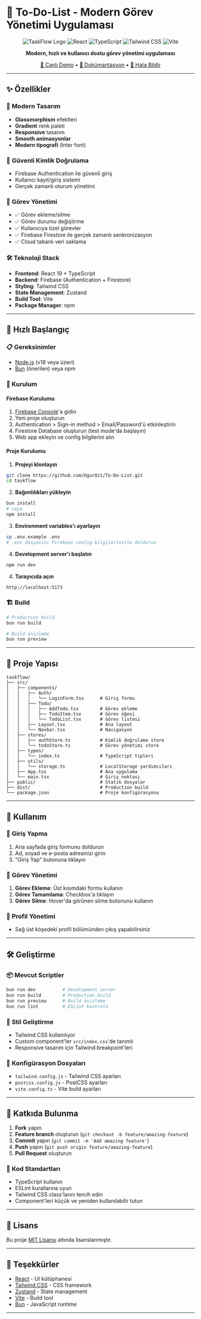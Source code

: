 # 🚀 To-Do-List - Modern Görev Yönetimi Uygulaması

<div align="center">

![TaskFlow Logo](https://img.shields.io/badge/TaskFlow-Görev%20Yönetimi-blue?style=for-the-badge&logo=react)
![React](https://img.shields.io/badge/React-19.1.0-61DAFB?style=for-the-badge&logo=react)
![TypeScript](https://img.shields.io/badge/TypeScript-5.8.3-3178C6?style=for-the-badge&logo=typescript)
![Tailwind CSS](https://img.shields.io/badge/Tailwind%20CSS-3.4.17-38B2AC?style=for-the-badge&logo=tailwind-css)
![Vite](https://img.shields.io/badge/Vite-7.0.4-646CFF?style=for-the-badge&logo=vite)

**Modern, hızlı ve kullanıcı dostu görev yönetimi uygulaması**

[🚀 Canlı Demo](#) • [📖 Dokümantasyon](#) • [🐛 Hata Bildir](#)

</div>

---

## ✨ Özellikler

### 🎨 **Modern Tasarım**
- **Glassmorphism** efektleri
- **Gradient** renk paleti
- **Responsive** tasarım
- **Smooth animasyonlar**
- **Modern tipografi** (Inter font)

### 🔐 **Güvenli Kimlik Doğrulama**
- Firebase Authentication ile güvenli giriş
- Kullanıcı kayıt/giriş sistemi
- Gerçek zamanlı oturum yönetimi

### 📝 **Görev Yönetimi**
- ✅ Görev ekleme/silme
- ✅ Görev durumu değiştirme
- ✅ Kullanıcıya özel görevler
- ✅ Firebase Firestore ile gerçek zamanlı senkronizasyon
- ✅ Cloud tabanlı veri saklama

### 🛠 **Teknoloji Stack**
- **Frontend**: React 19 + TypeScript
- **Backend**: Firebase (Authentication + Firestore)
- **Styling**: Tailwind CSS
- **State Management**: Zustand
- **Build Tool**: Vite
- **Package Manager**: npm

---

## 🚀 Hızlı Başlangıç

### 📋 Gereksinimler
- [Node.js](https://nodejs.org/) (v18 veya üzeri)
- [Bun](https://bun.sh/) (önerilen) veya npm

### 🔧 Kurulum

#### Firebase Kurulumu
1. [Firebase Console](https://console.firebase.google.com/)'a gidin
2. Yeni proje oluşturun
3. Authentication > Sign-in method > Email/Password'ü etkinleştirin
4. Firestore Database oluşturun (test mode'da başlayın)
5. Web app ekleyin ve config bilgilerini alın

#### Proje Kurulumu
1. **Projeyi klonlayın**
```bash
git clone https://github.com/UgurOz1/To-Do-List.git
cd taskflow
```

2. **Bağımlılıkları yükleyin**
```bash
bun install
# veya
npm install
```

3. **Environment variables'ı ayarlayın**
```bash
cp .env.example .env
# .env dosyasını Firebase config bilgilerinizle doldurun
```

4. **Development server'ı başlatın**
```bash
npm run dev
```

4. **Tarayıcıda açın**
```
http://localhost:5173
```

### 🏗️ Build

```bash
# Production build
bun run build

# Build önizleme
bun run preview
```

---

## 📁 Proje Yapısı

```
taskflow/
├── src/
│   ├── components/
│   │   ├── Auth/
│   │   │   └── LoginForm.tsx      # Giriş formu
│   │   ├── Todo/
│   │   │   ├── AddTodo.tsx        # Görev ekleme
│   │   │   ├── TodoItem.tsx       # Görev öğesi
│   │   │   └── TodoList.tsx       # Görev listesi
│   │   ├── Layout.tsx             # Ana layout
│   │   └── Navbar.tsx             # Navigasyon
│   ├── stores/
│   │   ├── authStore.ts           # Kimlik doğrulama store
│   │   └── todoStore.ts           # Görev yönetimi store
│   ├── types/
│   │   └── index.ts               # TypeScript tipleri
│   ├── utils/
│   │   └── storage.ts             # LocalStorage yardımcıları
│   ├── App.tsx                    # Ana uygulama
│   └── main.tsx                   # Giriş noktası
├── public/                        # Statik dosyalar
├── dist/                          # Production build
└── package.json                   # Proje konfigürasyonu
```

---

## 🎯 Kullanım

### 🔐 **Giriş Yapma**
1. Ana sayfada giriş formunu doldurun
2. Ad, soyad ve e-posta adresinizi girin
3. "Giriş Yap" butonuna tıklayın

### 📝 **Görev Yönetimi**
1. **Görev Ekleme**: Üst kısımdaki formu kullanın
2. **Görev Tamamlama**: Checkbox'a tıklayın
3. **Görev Silme**: Hover'da görünen silme butonunu kullanın

### 👤 **Profil Yönetimi**
- Sağ üst köşedeki profil bölümünden çıkış yapabilirsiniz

---

## 🛠️ Geliştirme

### 📦 **Mevcut Scriptler**
```bash
bun run dev          # Development server
bun run build        # Production build
bun run preview      # Build önizleme
bun run lint         # ESLint kontrolü
```

### 🎨 **Stil Geliştirme**
- Tailwind CSS kullanılıyor
- Custom component'ler `src/index.css`'de tanımlı
- Responsive tasarım için Tailwind breakpoint'leri

### 🔧 **Konfigürasyon Dosyaları**
- `tailwind.config.js` - Tailwind CSS ayarları
- `postcss.config.js` - PostCSS ayarları
- `vite.config.ts` - Vite build ayarları

---

## 🤝 Katkıda Bulunma

1. **Fork** yapın
2. **Feature branch** oluşturun (`git checkout -b feature/amazing-feature`)
3. **Commit** yapın (`git commit -m 'Add amazing feature'`)
4. **Push** yapın (`git push origin feature/amazing-feature`)
5. **Pull Request** oluşturun

### 📝 **Kod Standartları**
- TypeScript kullanın
- ESLint kurallarına uyun
- Tailwind CSS class'larını tercih edin
- Component'leri küçük ve yeniden kullanılabilir tutun

---

## 📄 Lisans

Bu proje [MIT Lisansı](LICENSE) altında lisanslanmıştır.

---

## 🙏 Teşekkürler

- [React](https://reactjs.org/) - UI kütüphanesi
- [Tailwind CSS](https://tailwindcss.com/) - CSS framework
- [Zustand](https://zustand-demo.pmnd.rs/) - State management
- [Vite](https://vitejs.dev/) - Build tool
- [Bun](https://bun.sh/) - JavaScript runtime

---


